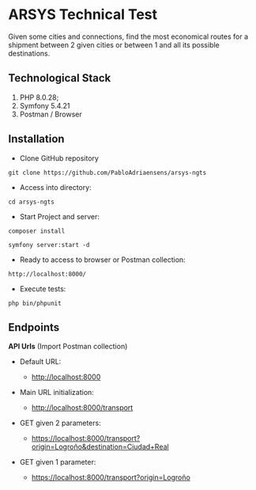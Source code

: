 ARSYS Technical Test
========================

Given some cities and connections, find the most economical routes for a shipment between 2 given cities or between 1 and all its possible destinations.

Technological Stack
------------

1. PHP 8.0.28;
2. Symfony 5.4.21
3. Postman / Browser

Installation
------------

* Clone GitHub repository
```
git clone https://github.com/PabloAdriaensens/arsys-ngts
```

* Access into directory:
```
cd arsys-ngts
```

* Start Project and server:
```
composer install
```
```
symfony server:start -d
```

* Ready to access to browser or Postman collection:
```
http://localhost:8000/
```

* Execute tests:
```
php bin/phpunit
```

Endpoints
-----

**API Urls** (Import Postman collection)

* Default URL:
  * <http://localhost:8000>

* Main URL initialization:
  * <http://localhost:8000/transport>

* GET given 2 parameters:
    * <https://localhost:8000/transport?origin=Logroño&destination=Ciudad+Real>

* GET given 1 parameter:
    * <https://localhost:8000/transport?origin=Logroño>